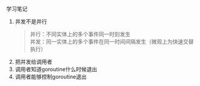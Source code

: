学习笔记

1. 并发不是并行
   > 并行：不同实体上的多个事件同一时刻发生\
   > 并发：同一实体上的多个事件在同一时间间隔发生（微观上为快速交替执行）
1. 把并发给调用者
1. 调用者知道goroutine什么时候退出 
1. 调用者能够控制goroutine退出

